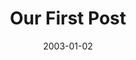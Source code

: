 ---
title: "Our First Post"
link: "/"
month: "Jan"
year: 2003
day: 2
date: 2003-01-02
lang: "fr"
---